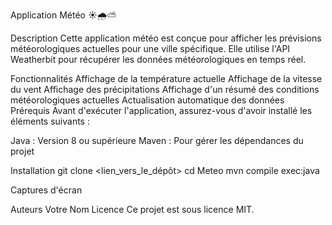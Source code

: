 

Application Météo ☀️🌧️⛅️

Description
Cette application météo est conçue pour afficher les prévisions météorologiques actuelles pour une ville spécifique. Elle utilise l'API Weatherbit pour récupérer les données météorologiques en temps réel.

Fonctionnalités
Affichage de la température actuelle
Affichage de la vitesse du vent
Affichage des précipitations
Affichage d'un résumé des conditions météorologiques actuelles
Actualisation automatique des données
Prérequis
Avant d'exécuter l'application, assurez-vous d'avoir installé les éléments suivants :

Java : Version 8 ou supérieure
Maven : Pour gérer les dépendances du projet

Installation
git clone <lien_vers_le_dépôt>
cd Meteo
mvn compile exec:java

Captures d'écran


Auteurs
Votre Nom
Licence
Ce projet est sous licence MIT.
